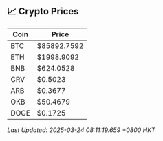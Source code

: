 ## 📈 Crypto Prices

| Coin | Price |
| ---- | ----- |
| BTC | $85892.7592 |
| ETH | $1998.9092 |
| BNB | $624.0528 |
| CRV | $0.5023 |
| ARB | $0.3677 |
| OKB | $50.4679 |
| DOGE | $0.1725 |

_Last Updated: 2025-03-24 08:11:19.659 +0800 HKT_